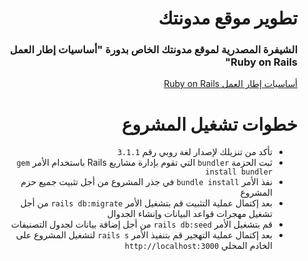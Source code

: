 
<div dir="rtl">

# تطوير موقع مدونتك

### الشيفرة المصدرية لموقع مدونتك الخاص بدورة "أساسيات إطار العمل Ruby on Rails"

<a href="https://academy.hsoub.com/learn/ruby-web-application-development/">أساسيات إطار العمل Ruby on Rails</a>

# خطوات تشغيل المشروع

* تأكد من تنزيلك لإصدار لغة روبي رقم ```3.1.1```
* ثبت الحزمة ```bundler``` التي تقوم بإدارة مشاريع Rails باستخدام الأمر ```gem install bundler```
* نفذ الأمر ``` bundle install ``` في جذر المشروع من أجل تثبيت جميع حزم المشروع
* بعد إكتمال عملية التثبيت قم بتشغيل الأمر ```rails db:migrate``` من أجل تشغيل مهجرات قواعد البيانات وإنشاء الجدوال
* قم بتشغيل الأمر ``` rails db:seed ``` من أجل إضافة بيانات لجدول التصنيفات
* بعد إكتمال عملية التهجير قم بتنفيذ الأمر ``` rails s ``` لتشغيل المشروع على الخادم المحلي ```http://localhost:3000```

</div>
